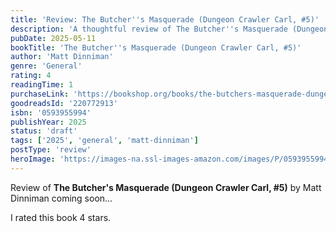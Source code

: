 ```yaml
---
title: 'Review: The Butcher''s Masquerade (Dungeon Crawler Carl, #5)'
description: 'A thoughtful review of The Butcher''s Masquerade (Dungeon Crawler Carl, #5) by Matt Dinniman'
pubDate: 2025-05-11
bookTitle: 'The Butcher''s Masquerade (Dungeon Crawler Carl, #5)'
author: 'Matt Dinniman'
genre: 'General'
rating: 4
readingTime: 1
purchaseLink: 'https://bookshop.org/books/the-butchers-masquerade-dungeon-crawler-carl-5/9780593955994'
goodreadsId: '220772913'
isbn: '0593955994'
publishYear: 2025
status: 'draft'
tags: ['2025', 'general', 'matt-dinniman']
postType: 'review'
heroImage: 'https://images-na.ssl-images-amazon.com/images/P/0593955994.01.L.jpg'
---
```


Review of **The Butcher's Masquerade (Dungeon Crawler Carl, #5)** by Matt Dinniman coming soon...

I rated this book 4 stars.